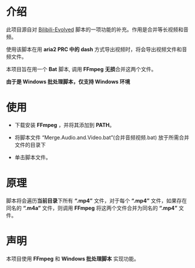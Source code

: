 # 介绍

此项目源自对 [Bilibili-Evolved](https://github.com/the1812/Bilibili-Evolved) 脚本的一项功能的补充。作用是合并等长视频和音频。

使用该脚本在用 **aria2 PRC 中的 dash** 方式导出视频时，将会导出视频文件和音频文件。

本项目旨在用一个 **Bat** 脚本, 调用 **FFmpeg** **无损**合并这两个文件。

**由于是 Windows 批处理脚本，仅支持 Windows 环境**

# 使用

- 下载安装 **FFmpeg** ，并将其添加到 **PATH**。

- 将脚本文件 “Merge.Audio.and.Video.bat”(合并音频视频.bat) 放于所需合并文件的目录下

- 单击脚本文件。

# 原理

脚本将会遍历**当前目录**下所有 **“.mp4”** 文件，对于每个 **“.mp4”** 文件，如果存在同名的 **“.m4a”** 文件，则调用 **FFmpeg** 将这两个文件合并为同名的 **“.mp4”** 文件。

# 声明

本项目使用 **FFmpeg** 和 **Windows 批处理脚本** 实现功能。
